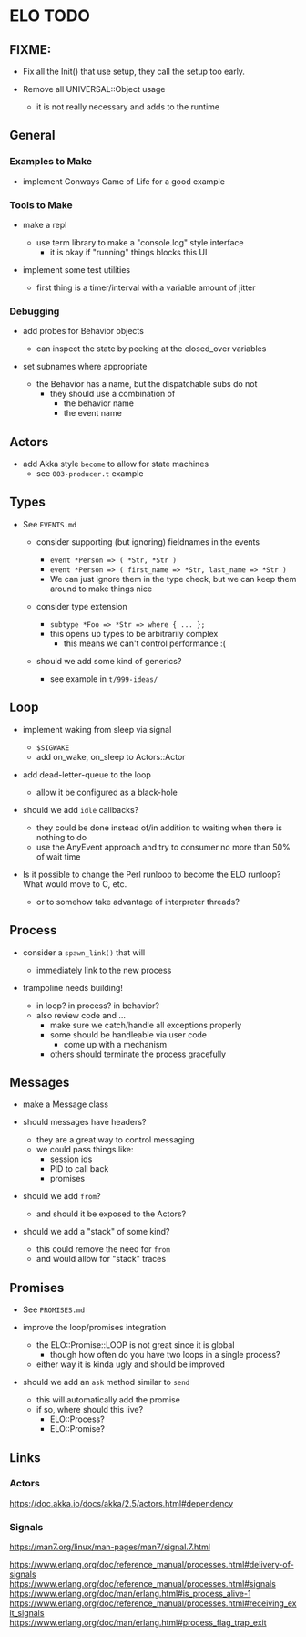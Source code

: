 # ELO TODO

## FIXME:

- Fix all the Init() that use setup, they call the setup too early.

- Remove all UNIVERSAL::Object usage
    - it is not really necessary and adds to the runtime


<!-------------------------------------------------------->
## General
<!-------------------------------------------------------->

### Examples to Make

- implement Conways Game of Life for a good example

### Tools to Make

- make a repl
    - use term library to make a "console.log" style interface
        - it is okay if "running" things blocks this UI

- implement some test utilities
    - first thing is a timer/interval with a variable amount
       of jitter

### Debugging

- add probes for Behavior objects
    - can inspect the state by peeking at the closed_over variables

- set subnames where appropriate
    - the Behavior has a name, but the dispatchable subs do not
        - they should use a combination of
            - the behavior name
            - the event name

<!-------------------------------------------------------->
## Actors
<!-------------------------------------------------------->

- add Akka style `become` to allow for state machines
    - see `003-producer.t` example

<!-------------------------------------------------------->
## Types
<!-------------------------------------------------------->

- See `EVENTS.md`
    - consider supporting (but ignoring) fieldnames in
      the events
        - `event *Person => ( *Str, *Str )`
        - `event *Person => ( first_name => *Str, last_name => *Str )`
        - We can just ignore them in the type check, but we
          can keep them around to make things nice

    - consider type extension
        - `subtype *Foo => *Str => where { ... };`
        - this opens up types to be arbitrarily complex
            - this means we can't control performance :(

    - should we add some kind of generics?
        - see example in `t/999-ideas/`

<!-------------------------------------------------------->
## Loop
<!-------------------------------------------------------->

- implement waking from sleep via signal
    - `$SIGWAKE`
    - add on_wake, on_sleep to Actors::Actor

- add dead-letter-queue to the loop
    - allow it be configured as a black-hole

- should we add `idle` callbacks?
    - they could be done instead of/in addition to waiting when there is nothing to do
    - use the AnyEvent approach and try to consumer no more than 50% of wait time

- Is it possible to change the Perl runloop to become
  the ELO runloop? What would move to C, etc.
  - or to somehow take advantage of interpreter threads?

<!-------------------------------------------------------->
## Process
<!-------------------------------------------------------->

- consider a `spawn_link()` that will
    - immediately link to the new process

- trampoline needs building!
    - in loop? in process? in behavior?
    - also review code and ...
        - make sure we catch/handle all exceptions properly
        - some should be handleable via user code
            - come up with a mechanism
        - others should terminate the process gracefully

<!-------------------------------------------------------->
## Messages
<!-------------------------------------------------------->

- make a Message class

- should messages have headers?
    - they are a great way to control messaging
    - we could pass things like:
        - session ids
        - PID to call back
        - promises

- should we add `from`?
    - and should it be exposed to the Actors?

- should we add a "stack" of some kind?
    - this could remove the need for `from`
    - and would allow for "stack" traces

<!-------------------------------------------------------->
## Promises
<!-------------------------------------------------------->

- See `PROMISES.md`

- improve the loop/promises integration
    - the ELO::Promise::LOOP is not great since it is global
        - though how often do you have two loops in a single process?
    - either way it is kinda ugly and should be improved

- should we add an `ask` method similar to `send`
    - this will automatically add the promise
    - if so, where should this live?
        - ELO::Process?
        - ELO::Promise?

<!-------------------------------------------------------->
## Links
<!-------------------------------------------------------->

### Actors

https://doc.akka.io/docs/akka/2.5/actors.html#dependency

### Signals

https://man7.org/linux/man-pages/man7/signal.7.html

https://www.erlang.org/doc/reference_manual/processes.html#delivery-of-signals
https://www.erlang.org/doc/reference_manual/processes.html#signals
https://www.erlang.org/doc/man/erlang.html#is_process_alive-1
https://www.erlang.org/doc/reference_manual/processes.html#receiving_exit_signals
https://www.erlang.org/doc/man/erlang.html#process_flag_trap_exit



